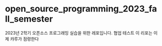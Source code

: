 # open_source_programming_2023_fall_semester
2023년 2학기 오픈소스 프로그래밍 실습을 위한 레포입니다.
협업 테스트
이 리포는 이제 캬루가 점령한다
